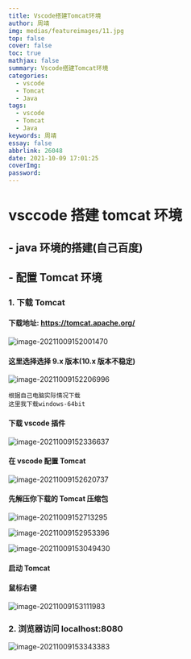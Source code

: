 ```yaml
---
title: Vscode搭建Tomcat环境
author: 周靖
img: medias/featureimages/11.jpg
top: false
cover: false
toc: true
mathjax: false
summary: Vscode搭建Tomcat环境
categories:
  - vscode
  - Tomcat
  - Java
tags:
  - vscode
  - Tomcat
  - Java
keywords: 周靖
essay: false
abbrlink: 26048
date: 2021-10-09 17:01:25
coverImg:
password:
---
```


# vsccode 搭建 tomcat 环境

## - java 环境的搭建(自己百度)

## - 配置 Tomcat 环境

### 1. 下载 Tomcat

#### 下载地址: <https://tomcat.apache.org/>

![image-20211009152001470](http://qiniuyun.code520.com.cn//images/202110091520003.png)

#### 这里选择选择 9.x 版本(10.x 版本不稳定)

![image-20211009152206996](http://qiniuyun.code520.com.cn//images/202110091522301.png)

```
根据自己电脑实际情况下载
这里我下载windows-64bit
```

#### 下载 vscode 插件

![image-20211009152336637](http://qiniuyun.code520.com.cn//images/202110091523919.png)

#### 在 vscode 配置 Tomcat

![image-20211009152620737](http://qiniuyun.code520.com.cn//images/202110091526999.png)

#### 先解压你下载的 Tomcat 压缩包

![image-20211009152713295](http://qiniuyun.code520.com.cn//images/202110091527539.png)

![image-20211009152953396](http://qiniuyun.code520.com.cn//images/202110091529549.png)

![image-20211009153049430](http://qiniuyun.code520.com.cn//images/202110091530738.png)

#### 启动 Tomcat

#### 鼠标右键

![image-20211009153111983](http://qiniuyun.code520.com.cn//images/202110091531171.png)

### 2. 浏览器访问 localhost:8080

![image-20211009153343383](http://qiniuyun.code520.com.cn//images/202110091533877.png)
